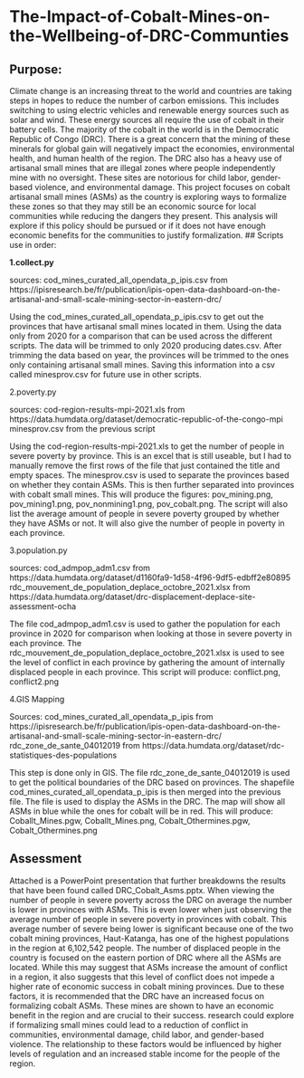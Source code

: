 # The-Impact-of-Cobalt-Mines-on-the-Wellbeing-of-DRC-Communties
## Purpose:
<p>Climate change is an increasing threat to the world and countries are taking steps in hopes to reduce the number of carbon emissions. This includes switching to using electric vehicles and renewable energy sources such as solar and wind. These energy sources all require the use of cobalt in their battery cells. The majority of the cobalt in the world is in the Democratic Republic of Congo (DRC). There is a great concern that the mining of these minerals for global gain will negatively impact the economies, environmental health, and human health of the region. The DRC also has a heavy use of artisanal small mines that are illegal zones where people independently mine with no oversight. These sites are notorious for child labor, gender-based violence, and environmental damage. This project focuses on cobalt artisanal small mines (ASMs) as the country is exploring ways to formalize these zones so that they may still be an economic source for local communities while reducing the dangers they present. This analysis will explore if this policy should be pursued or if it does not have enough economic benefits for the communities to justify formalization.
## Scripts use in order:

**<p>1.collect.py<p>**
<p>sources: cod_mines_curated_all_opendata_p_ipis.csv from https://ipisresearch.be/fr/publication/ipis-open-data-dashboard-on-the-artisanal-and-small-scale-mining-sector-in-eastern-drc/<p>
<p>Using the cod_mines_curated_all_opendata_p_ipis.csv to get out the provinces that have artisanal small mines located in them. Using the data only from 2020 for a comparison that can be used across the different scripts. The data will be trimmed to only 2020 producing dates.csv. After trimming the data based on year, the provinces will be trimmed to the ones only containing artisanal small mines. Saving this information into a csv called minesprov.csv for future use in other scripts.<p>
<p>2.poverty.py <p>
<p>sources: cod-region-results-mpi-2021.xls from https://data.humdata.org/dataset/democratic-republic-of-the-congo-mpi
minesprov.csv from the previous script <p>
<p>Using the cod-region-results-mpi-2021.xls to get the number of people in severe poverty by province. This is an excel that is still useable, but I had to manually remove the first rows of the file that just contained the title and empty spaces. The minesprov.csv is used to separate the provinces based on whether they contain ASMs. This is then further separated into provinces with cobalt small mines. This will produce the figures: pov_mining.png, pov_mining1.png, pov_nonmining1.png, pov_cobalt.png. The script will also list the average amount of people in severe poverty grouped by whether they have ASMs or not. It will also give the number of people in poverty in each province.<p>
<p>3.population.py <p>
<p>sources: cod_admpop_adm1.csv from https://data.humdata.org/dataset/d1160fa9-1d58-4f96-9df5-edbff2e80895
rdc_mouvement_de_population_deplace_octobre_2021.xlsx from https://data.humdata.org/dataset/drc-displacement-deplace-site-assessment-ocha <p>
<p>The file cod_admpop_adm1.csv is used to gather the population for each province in 2020 for comparison when looking at those in severe poverty in each province. The rdc_mouvement_de_population_deplace_octobre_2021.xlsx is used to see the level of conflict in each province by gathering the amount of internally displaced people in each province. This script will produce: conflict.png, conflict2.png<p>
<p>4.GIS Mapping<p> 
<p>Sources: cod_mines_curated_all_opendata_p_ipis from https://ipisresearch.be/fr/publication/ipis-open-data-dashboard-on-the-artisanal-and-small-scale-mining-sector-in-eastern-drc/ 
rdc_zone_de_sante_04012019 from https://data.humdata.org/dataset/rdc-statistiques-des-populations<p>
<p>This step is done only in GIS. The file rdc_zone_de_sante_04012019 is used to get the political boundaries of the DRC based on provinces. The shapefile cod_mines_curated_all_opendata_p_ipis is then merged into the previous file. The file is used to display the ASMs in the DRC. The map will show all ASMs in blue while the ones for cobalt will be in red. This will produce: Coballt_Mines.pgw, Coballt_Mines.png, Cobalt_Othermines.pgw, Cobalt_Othermines.png<p>

## Assessment 
Attached is a PowerPoint presentation that further breakdowns the results that have been found called DRC_Cobalt_Asms.pptx. When viewing the number of people in severe poverty across the DRC on average the number is lower in provinces with ASMs. This is even lower when just observing the average number of people in severe poverty in provinces with cobalt. This average number of severe being lower is significant because one of the two cobalt mining provinces, Haut-Katanga, has one of the highest populations in the region at 6,102,542 people. The number of displaced people in the country is focused on the eastern portion of DRC where all the ASMs are located. While this may suggest that ASMs increase the amount of conflict in a region, it also suggests that this level of conflict does not impede a higher rate of economic success in cobalt mining provinces. Due to these factors, it is recommended that the DRC have an increased focus on formalizing cobalt ASMs. These mines are shown to have an economic benefit in the region and are crucial to their success. research could explore if formalizing small mines could lead to a reduction of conflict in communities, environmental damage, child labor, and gender-based violence. The relationship to these factors would be influenced by higher levels of regulation and an increased stable income for the people of the region. 

